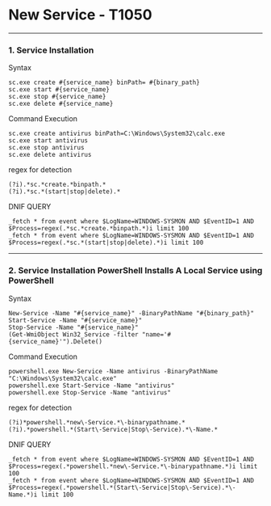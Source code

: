 # **New Service - T1050**
---
### 1. Service Installation
Syntax
```
sc.exe create #{service_name} binPath= #{binary_path}
sc.exe start #{service_name}
sc.exe stop #{service_name}
sc.exe delete #{service_name}
```
Command Execution
```
sc.exe create antivirus binPath=C:\Windows\System32\calc.exe
sc.exe start antivirus
sc.exe stop antivirus
sc.exe delete antivirus
```
regex for detection
```
(?i).*sc.*create.*binpath.*
(?i).*sc.*(start|stop|delete).*
```
DNIF QUERY
```
_fetch * from event where $LogName=WINDOWS-SYSMON AND $EventID=1 AND $Process=regex(.*sc.*create.*binpath.*)i limit 100
_fetch * from event where $LogName=WINDOWS-SYSMON AND $EventID=1 AND $Process=regex(.*sc.*(start|stop|delete).*)i limit 100
```
---
### 2. Service Installation PowerShell Installs A Local Service using PowerShell
Syntax
```
New-Service -Name "#{service_name}" -BinaryPathName "#{binary_path}"
Start-Service -Name "#{service_name}"
Stop-Service -Name "#{service_name}"
(Get-WmiObject Win32_Service -filter "name='#{service_name}'").Delete()
```
Command Execution
```
powershell.exe New-Service -Name antivirus -BinaryPathName "C:\Windows\System32\calc.exe"
powershell.exe Start-Service -Name "antivirus"
powershell.exe Stop-Service -Name "antivirus"
```
regex for detection
```
(?i)*powershell.*new\-Service.*\-binarypathname.*
(?i).*powershell.*(Start\-Service|Stop\-Service).*\-Name.*
```
DNIF QUERY
```
_fetch * from event where $LogName=WINDOWS-SYSMON AND $EventID=1 AND $Process=regex(.*powershell.*new\-Service.*\-binarypathname.*)i limit 100
_fetch * from event where $LogName=WINDOWS-SYSMON AND $EventID=1 AND $Process=regex(.*powershell.*(Start\-Service|Stop\-Service).*\-Name.*)i limit 100
```
